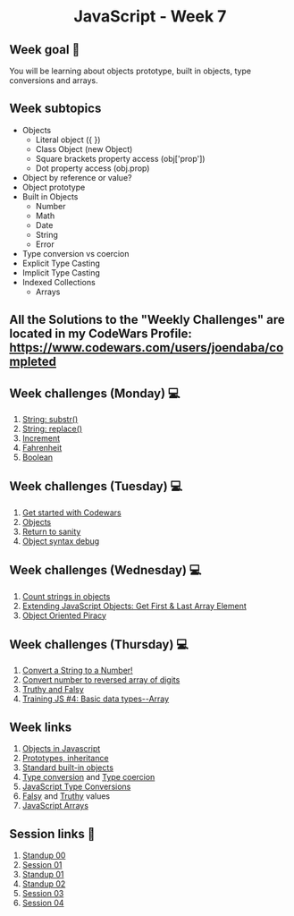 <h1 align="center">JavaScript - Week 7</h1>

## Week goal 🏁

<p>You will be learning about objects prototype, built in objects, type conversions and arrays.</p>

## Week subtopics

- Objects
  - Literal object ({ })
  - Class Object (new Object)
  - Square brackets property access (obj['prop'])
  - Dot property access (obj.prop)
- Object by reference or value?
- Object prototype
- Built in Objects
  - Number
  - Math
  - Date
  - String
  - Error
- Type conversion vs coercion
- Explicit Type Casting
- Implicit Type Casting
- Indexed Collections
  - Arrays


## All the Solutions to the "Weekly Challenges" are located in my CodeWars Profile: https://www.codewars.com/users/joendaba/completed

## Week challenges (Monday) 💻

1. [String: substr()](./challenges/e00/desc)
2. [String: replace()](./challenges/e01/desc)
3. [Increment](./challenges/e02/desc)
4. [Fahrenheit](./challenges/e03/desc)
5. [Boolean](./challenges/e04/desc)

## Week challenges (Tuesday) 💻

1. [Get started with Codewars](./challenges/e05/desc)
2. [Objects](./challenges/e06/desc)
3. [Return to sanity](./challenges/e07/desc)
4. [Object syntax debug](./challenges/e08/desc)

## Week challenges (Wednesday) 💻

1. [Count strings in objects](./challenges/e09/desc)
2. [Extending JavaScript Objects: Get First & Last Array Element](./challenges/e10/desc)
3. [Object Oriented Piracy](./challenges/e11/desc)

## Week challenges (Thursday) 💻

1. [Convert a String to a Number!](./challenges/e12/desc)
2. [Convert number to reversed array of digits](./challenges/e13/desc)
3. [Truthy and Falsy](./challenges/e14/desc)
4. [Training JS #4: Basic data types--Array](./challenges/e15/desc)

## Week links

1. [Objects in Javascript](https://www.w3schools.com/js/js_objects.asp)
2. [Prototypes, inheritance](https://javascript.info/prototypes)
3. [Standard built-in objects](https://developer.mozilla.org/en-US/docs/Web/JavaScript/Reference/Global_Objects)
4. [Type conversion](https://developer.mozilla.org/en-US/docs/Glossary/Type_Conversion) and [Type coercion](https://developer.mozilla.org/en-US/docs/Glossary/Type_coercion)
5. [JavaScript Type Conversions](https://www.programiz.com/javascript/type-conversion)
6. [Falsy](https://developer.mozilla.org/en-US/docs/Glossary/Falsy) and [Truthy](https://developer.mozilla.org/en-US/docs/Glossary/Truthy) values
7. [JavaScript Arrays](https://www.w3schools.com/js/js_arrays.asp)

## Session links 🔗

1. [Standup 00](https://github.com/corecodeio/FUND04-JS/blob/main/W07/00stdp.js)
2. [Session 01](https://github.com/corecodeio/FUND04-JS/blob/main/W07/01.js)
3. [Standup 01](https://github.com/corecodeio/FUND04-JS/blob/main/W07/01stdp.js)
4. [Standup 02](https://github.com/corecodeio/FUND04-JS/blob/main/W07/02stdp.js)
5. [Session 03](https://github.com/corecodeio/FUND04-JS/blob/main/W07/03.js)
6. [Session 04](https://github.com/corecodeio/FUND04-JS/blob/main/W07/04.js)
